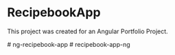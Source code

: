 # RecipebookApp
This project was created for an Angular Portfolio Project.


#   n g - r e c i p e b o o k - a p p  
 #   r e c i p e b o o k - a p p - n g  
 